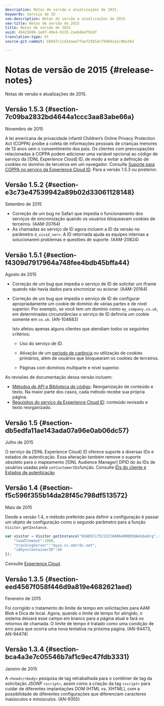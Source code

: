 ```yaml
---
description: Notas de versão e atualizações de 2015.
keywords: Serviço de ID
seo-description: Notas de versão e atualizações de 2015.
seo-title: Notas de versão de 2015
title: Notas de versão de 2015
uuid: 49423699-1e0f-49e4-9135-2ae84b4f92df
translation-type: ht
source-git-commit: bb687c1cd14aae7faef2565dcf9d041a1c06e3bd

---
```



# Notas de versão de 2015 {#release-notes}

Notas de versão e atualizações de 2015.

## Versão 1.5.3 {#section-7c09ba2832bd4644a1ccc3aa83abe66a}

Novembro de 2015

A lei americana de privacidade infantil Children’s Online Privacy Protection Act (COPPA) proíbe a coleta de informações pessoais de crianças menores de 13 anos sem o consentimento dos pais. Os clientes com preocupações relacionadas à COPPA podem adicionar uma variável opcional ao código de serviço da [!DNL Experience Cloud] ID, de modo a evitar a definição de cookies no domínio de terceiros em um navegador. Consulte [Suporte para COPPA no serviço da Experience Cloud ID](../mcvid-reference/mcvid-coppa.md#concept-d7ddf81bebd74f129661fcec1ca19413). Para a versão 1.5.3 ou posterior.

## Versão 1.5.2 {#section-e3c73e47539942a89b02d33061128148}

Setembro de 2015

* Correção de um bug no Safari que impedia o funcionamento dos serviços de sincronização quando os usuários bloqueavam cookies de terceiros. (AAM-20764)
* As chamadas ao serviço de ID agora incluem a ID da versão no parâmetro `d_visid_ver=`. A ID retornada ajuda as equipes internas a solucionarem problemas e questões de suporte. (AAM-20824)

## Versão 1.5.1 {#section-f4309d7917964a748fee4bdb45bffa44}

Agosto de 2015

* Correção de um bug que impedia o serviço de ID de solicitar um iframe quando não havia dados para sincronizar ou acionar. (AAM-20164)
* Correção de um bug que impedia o serviço de ID de configurar apropriadamente um cookie de domínio de várias partes e de nível superior. Por exemplo, se você tem um domínio como `my_company.co.uk`, em determinadas circunstâncias o serviço de ID definiria um cookie somente em `co.uk`. (AN-104683)

   Isto afetou apenas alguns clientes que atendiam *todos* os seguintes critérios:

   * Uso do serviço de ID.
   * Ativação de um [período de carência](../mcvid-reference/mcvid-analytics-reference/mcvid-grace-period.md) *ou* utilização de cookies primários, além de usuários que bloquearam os cookies de terceiros.

   * Páginas com domínios multiparte e nível superior.

As revisões de documentação dessa versão incluem:

* [Métodos de API e Biblioteca de código](../mcvid-library/mcvid-library.md#concept-ff27497375644a898d47984aefb21c97): Reorganização de conteúdo e texto. Na maior parte dos casos, cada método recebe sua própria página.
* [Requisitos do serviço da Experience Cloud ID](../mcvid-reference/mcvid-requirements.md): conteúdo revisado e texto reorganizado.

## Versão 1.5 {#section-db5edfa11ae143ada07a96e0ab06dc57}

Julho de 2015

O serviço da [!DNL Experience Cloud] ID oferece suporte a diversas IDs e estados de autenticação. Essa alteração também remove o suporte obsoleto para o mapeamento [!DNL Audience Manager] DPID do às IDs de usuários usadas pela `setCustomerIDs`função. Consulte [IDs do cliente e Estados de autenticação](../mcvid-reference/mcvid-authenticated-state.md)

## Versão 1.4 {#section-f5c596f355b14da28f45c798df513572}

Maio de 2015

Desde a versão 1.4, o método preferido para definir a configuração é passar um objeto de configuração como o segundo parâmetro para a função `Visitor.getInstance`.

```js
var visitor = Visitor.getInstance("016D5C175213CCA80A490D05@AdobeOrg",{ 
    "loadTimeout":1000, 
    "trackingServer":"myco.sc.omtrdc.net", 
    "idSyncContainerID":80 
});
```

Consulte [Experience Cloud](../mcvid-implementation-guides/mcvid-setup-analytics.md#concept-9ebbea85cb844a15b557be572cd142fd).

## Versão 1.3.5 {#section-eed4567f058f446d9a819e4682621aed}

Fevereiro de 2015

Foi corrigido o tratamento do limite de tempo em solicitações para AAM Blob e Dica de local. Agora, quando o limite de tempo for atingido, o sistema deixará esse campo em branco para a página atual e fará os retornos de chamada. O limite de tempo é tratado como uma condição de erro para que ocorra uma nova tentativa na próxima página. (AN-94473, AN-94474)

## Versão 1.3.4 {#section-bca4a3e7c05546b7af1c9ec47fdb3331}

Janeiro de 2015

A `<head>/<body>` pesquisa de tag retrabalhada para o contêiner de tag da solicitação JSONP `<script>`, assim como a criação da tag `<script>` para cuidar de diferentes implantações DOM (HTML vs. XHTML), com a possibilidade de diferentes configurações que diferenciam caracteres maiúsculos e minúsculos. (AN-9355)

